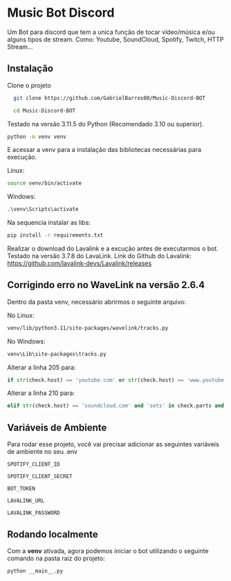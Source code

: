 # Music Bot Discord

Um Bot para discord que tem a unica função de tocar vídeo/música e/ou alguns tipos de stream. Como: Youtube, SoundCloud, Spotify, Twitch, HTTP Stream...

## Instalação

Clone o projeto

```bash
  git clone https://github.com/GabrielBarros00/Music-Discord-BOT
```

```bash
  cd Music-Discord-BOT
```


Testado na versão 3.11.5 do Python (Recomendado 3.10 ou superior).
```bash
python -m venv venv
```

E acessar a venv para a instalação das bibliotecas necessárias para execução.

Linux:
```bash
source venv/bin/activate
```

Windows:
```bat
.\venv\Scripts\activate
```
Na sequencia instalar as libs:

```bash
pip install -r requirements.txt
```

Realizar o download do Lavalink e a excução antes de executarmos o bot. Testado na versão 3.7.8 do LavaLink.
Link do Github do Lavalink: https://github.com/lavalink-devs/Lavalink/releases

## Corrigindo erro no WaveLink na versão 2.6.4

Dentro da pasta venv, necessário abrirmos o seguinte arquivo: 

No Linux:
```bash
venv/lib/python3.11/site-packages/wavelink/tracks.py
```

No Windows:
```bat
venv\Lib\site-packages\tracks.py
```

Alterar a linha 205 para:
```python
if str(check.host) == 'youtube.com' or str(check.host) == 'www.youtube.com' and check.query.get("list") and not check.query.get("v") or \
```

Alterar a linha 210 para:
```python
elif str(check.host) == 'soundcloud.com' and 'sets' in check.parts and check.query.get("in") == None or str(check.host) == 'www.soundcloud.com' and 'sets' in check.parts and check.query.get("in") == None:
```

## Variáveis de Ambiente

Para rodar esse projeto, você vai precisar adicionar as seguintes variáveis de ambiente no seu .env

`SPOTIFY_CLIENT_ID`

`SPOTIFY_CLIENT_SECRET`

`BOT_TOKEN`

`LAVALINK_URL`

`LAVALINK_PASSWORD`


## Rodando localmente

Com a **venv** ativada, agora podemos iniciar o bot utilizando o seguinte comando na pasta raiz do projeto:

```bash
python __main__.py
```
